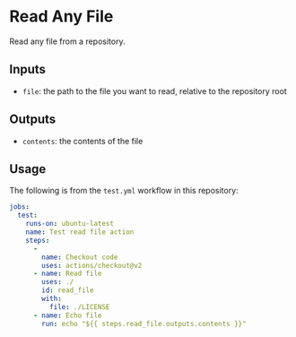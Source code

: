 # Read Any File

Read any file from a repository.

## Inputs

- `file`: the path to the file you want to read, relative to the repository root

## Outputs

- `contents`: the contents of the file

## Usage

The following is from the `test.yml` workflow in this repository:

```yml
jobs:
  test:
    runs-on: ubuntu-latest
    name: Test read file action
    steps:
      -
        name: Checkout code
        uses: actions/checkout@v2
      - name: Read file
        uses: ./
        id: read_file
        with:
          file: ./LICENSE
      - name: Echo file
        run: echo "${{ steps.read_file.outputs.contents }}"
```
